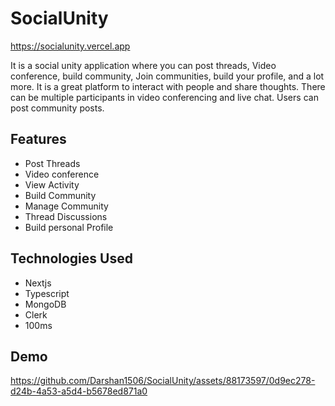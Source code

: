 
# SocialUnity 

https://socialunity.vercel.app


It is a social unity application where you can post threads, Video conference, build community, Join communities, build your profile, and a lot more. It is a great platform to interact with people and share thoughts. There can be multiple participants in video conferencing and live chat. Users can post community posts. 


## Features
- Post Threads
- Video conference
- View Activity
- Build Community
- Manage Community
- Thread Discussions
- Build personal Profile

## Technologies Used
- Nextjs
- Typescript
- MongoDB
- Clerk
- 100ms

## Demo
https://github.com/Darshan1506/SocialUnity/assets/88173597/0d9ec278-d24b-4a53-a5d4-b5678ed871a0


  
